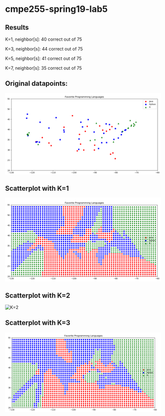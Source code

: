 # cmpe255-spring19-lab5

## Results

K=1, neighbor[s]: 40 correct out of 75

K=3, neighbor[s]: 44 correct out of 75

K=5, neighbor[s]: 41 correct out of 75

K=7, neighbor[s]: 35 correct out of 75

## Original datapoints:

![Datapoints](data_plot.PNG)

## Scatterplot with K=1

![K=1](scatter_k1.PNG)

## Scatterplot with K=2

![K=2](scatter_k2.PNG)

## Scatterplot with K=3

![K=3](scatter_k3.PNG)
